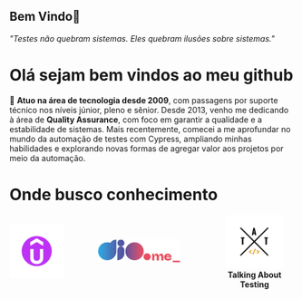 ## Bem Vindo👋

<!-- Cabeçalhos -->
_"Testes não quebram sistemas. Eles quebram ilusões sobre sistemas."_

# Olá sejam bem vindos ao meu github
💼 __Atuo na área de tecnologia desde 2009__, com passagens por suporte técnico nos níveis júnior, pleno e sênior.
Desde 2013, venho me dedicando à área de __Quality Assurance__, com foco em garantir a qualidade e a estabilidade de sistemas.
Mais recentemente, comecei a me aprofundar no mundo da automação de testes com Cypress, ampliando minhas habilidades e explorando novas formas de agregar valor aos projetos por meio da automação.

# Onde busco conhecimento
<div style="display: flex; gap: 30px; align-items: center; justify-content: center;">

  <div style="text-align: center;">
    <a href="https://www.udemy.com" target="_blank">
      <img src="image-2.png" alt="Udemy" width="100">
    </a>
  </div>
  </br>
  <div style="text-align: center;">
    <a href="https://www.dio.me" target="_blank">
      <img src="image-1.png" alt="Dio.me" width="150">
    </a>
  </div>
  </br>
  <div style="text-align: center;">
    <a href="https://talkingabouttesting.com/" target="_blank">
      <img src="image-5.png" alt="Talking About Testing" width="100">
    </a>
    <div><strong>Talking About Testing</strong></div>
  </div>

</div>
